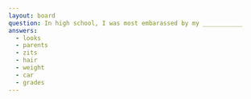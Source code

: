 ```yaml
---
layout: board
question: In high school, I was most embarassed by my ___________
answers:
  - looks
  - parents
  - zits
  - hair
  - weight
  - car
  - grades
---
```


